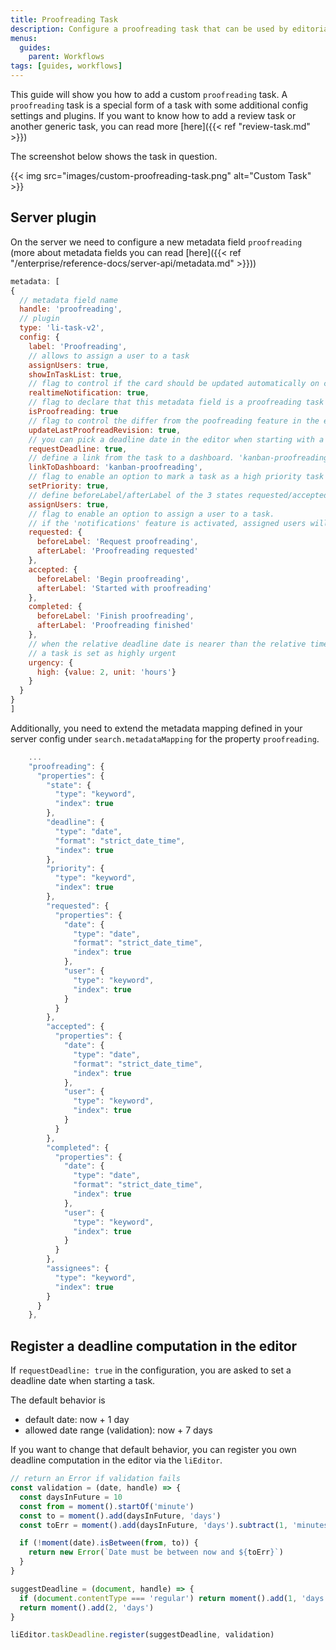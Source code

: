 ```yaml
---
title: Proofreading Task
description: Configure a proofreading task that can be used by editorial teams to assign documents to subeditors.
menus:
  guides:
    parent: Workflows
tags: [guides, workflows]
---
```


This guide will show you how to add a custom `proofreading` task. A `proofreading` task is a special form of a task with some additional config settings and plugins. If you want to know how to add a review task or another generic task, you can read more [here]({{< ref "review-task.md" >}})

The screenshot below shows the task in question.

{{< img src="images/custom-proofreading-task.png" alt="Custom Task" >}}


## Server plugin

On the server we need to configure a new metadata field `proofreading` (more about metadata fields you can read [here]({{< ref "/enterprise/reference-docs/server-api/metadata.md" >}}))

```js
metadata: [
{
  // metadata field name
  handle: 'proofreading',
  // plugin
  type: 'li-task-v2',
  config: {
    label: 'Proofreading',
    // allows to assign a user to a task
    assignUsers: true,
    showInTaskList: true,
    // flag to control if the card should be updated automatically on custom dashboard
    realtimeNotification: true,
    // flag to declare that this metadata field is a proofreading task
    isProofreading: true
    // flag to control the differ from the poofreading feature in the editor
    updateLastProofreadRevision: true,
    // you can pick a deadline date in the editor when starting with a task
    requestDeadline: true,
    // define a link from the task to a dashboard. 'kanban-proofreading' is the handle of the dashboard in the editor-config
    linkToDashboard: 'kanban-proofreading',
    // flag to enable an option to mark a task as a high priority task
    setPriority: true,
    // define beforeLabel/afterLabel of the 3 states requested/accepted/completed
    assignUsers: true,
    // flag to enable an option to assign a user to a task.
    // if the 'notifications' feature is activated, assigned users will always get an email/slack/* notification
    requested: {
      beforeLabel: 'Request proofreading',
      afterLabel: 'Proofreading requested'
    },
    accepted: {
      beforeLabel: 'Begin proofreading',
      afterLabel: 'Started with proofreading'
    },
    completed: {
      beforeLabel: 'Finish proofreading',
      afterLabel: 'Proofreading finished'
    },
    // when the relative deadline date is nearer than the relative time in the config,
    // a task is set as highly urgent
    urgency: {
      high: {value: 2, unit: 'hours'}
    }
  }
}
]
```

Additionally, you need to extend the metadata mapping defined in your server config under `search.metadataMapping` for the property `proofreading`.

```js
    ...
    "proofreading": {
      "properties": {
        "state": {
          "type": "keyword",
          "index": true
        },
        "deadline": {
          "type": "date",
          "format": "strict_date_time",
          "index": true
        },
        "priority": {
          "type": "keyword",
          "index": true
        },
        "requested": {
          "properties": {
            "date": {
              "type": "date",
              "format": "strict_date_time",
              "index": true
            },
            "user": {
              "type": "keyword",
              "index": true
            }
          }
        },
        "accepted": {
          "properties": {
            "date": {
              "type": "date",
              "format": "strict_date_time",
              "index": true
            },
            "user": {
              "type": "keyword",
              "index": true
            }
          }
        },
        "completed": {
          "properties": {
            "date": {
              "type": "date",
              "format": "strict_date_time",
              "index": true
            },
            "user": {
              "type": "keyword",
              "index": true
            }
          }
        },
        "assignees": {
          "type": "keyword",
          "index": true
        }
      }
    },
```

## Register a deadline computation in the editor

If `requestDeadline: true` in the configuration, you are asked to set a deadline date when starting a task.

The default behavior is
- default date: now + 1 day
- allowed date range (validation): now + 7 days


If you want to change that default behavior, you can register you own deadline computation in the editor via the `liEditor`.

```js
// return an Error if validation fails
const validation = (date, handle) => {
  const daysInFuture = 10
  const from = moment().startOf('minute')
  const to = moment().add(daysInFuture, 'days')
  const toErr = moment().add(daysInFuture, 'days').subtract(1, 'minutes').format('LLL')

  if (!moment(date).isBetween(from, to)) {
    return new Error(`Date must be between now and ${toErr}`)
  }
}

suggestDeadline = (document, handle) => {
  if (document.contentType === 'regular') return moment().add(1, 'days')
  return moment().add(2, 'days')
}

liEditor.taskDeadline.register(suggestDeadline, validation)
```
